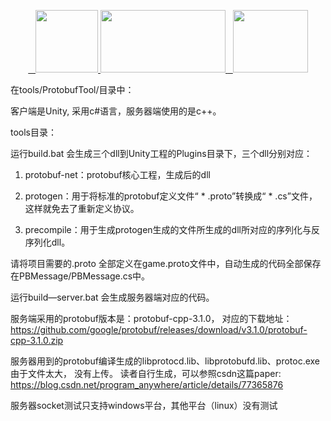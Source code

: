 <p align="center">
	 <a href="https://huailiang.github.io/">
	    <img src="https://huailiang.github.io/img/cpp.jpeg" width="100" height="100">
    	</a>
	<a href="https://unity3d.com/cn/">
	    <img src="https://huailiang.github.io/img/unity.jpeg" width="200" height="100">
	</a>
    	<a href="https://huailiang.github.io/">
    	<img src="https://huailiang.github.io/img/avatar-Alex.jpg" width="120" height="100">
   	</a>
</p>

在tools/ProtobufTool/目录中：

客户端是Unity, 采用c#语言，服务器端使用的是c++。


tools目录：

运行build.bat 会生成三个dll到Unity工程的Plugins目录下，三个dll分别对应：

1. protobuf-net：protobuf核心工程，生成后的dll

2. protogen：用于将标准的protobuf定义文件“ * .proto”转换成“ * .cs”文件，这样就免去了重新定义协议。

3. precompile：用于生成protogen生成的文件所生成的dll所对应的序列化与反序列化dll。

请将项目需要的.proto 全部定义在game.proto文件中，自动生成的代码全部保存在PBMessage/PBMessage.cs中。



运行build—server.bat 会生成服务器端对应的代码。

服务端采用的protobuf版本是：protobuf-cpp-3.1.0， 对应的下载地址：https://github.com/google/protobuf/releases/download/v3.1.0/protobuf-cpp-3.1.0.zip

服务器用到的protobuf编译生成的libprotocd.lib、libprotobufd.lib、protoc.exe由于文件太大， 没有上传。
读者自行生成，可以参照csdn这篇paper: https://blog.csdn.net/program_anywhere/article/details/77365876  

服务器socket测试只支持windows平台，其他平台（linux）没有测试

